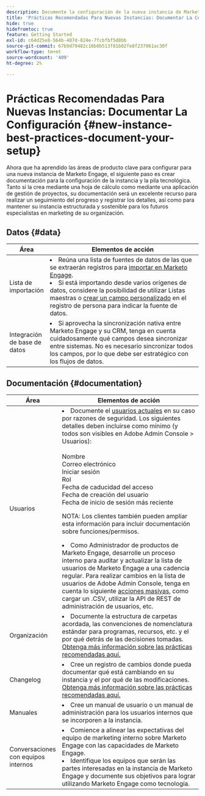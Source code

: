 ```yaml
---
description: Documente la configuración de la nueva instancia de Marketo Engage.
title: 'Prácticas Recomendadas Para Nuevas Instancias: Documentar La Configuración'
hide: true
hidefromtoc: true
feature: Getting Started
exl-id: c64d25e8-564b-487d-824e-7fcbfbf5d8bb
source-git-commit: 67b9d79482c16b0b513f81b02fe8f237961ac30f
workflow-type: tm+mt
source-wordcount: '409'
ht-degree: 2%

---
```


# Prácticas Recomendadas Para Nuevas Instancias: Documentar La Configuración {#new-instance-best-practices-document-your-setup}

Ahora que ha aprendido las áreas de producto clave para configurar para una nueva instancia de Marketo Engage, el siguiente paso es crear documentación para la configuración de la instancia y la pila tecnológica. Tanto si la crea mediante una hoja de cálculo como mediante una aplicación de gestión de proyectos, su documentación será un excelente recurso para realizar un seguimiento del progreso y registrar los detalles, así como para mantener su instancia estructurada y sostenible para los futuros especialistas en marketing de su organización.

## Datos {#data}

<table>
<thead>
  <tr>
    <th style="width:20%">Área</th>
    <th style="width:80%">Elementos de acción</th>
  </tr>
</thead>
<tbody>
  <tr>
    <td>Lista de importación</td>
    <td><li>Reúna una lista de fuentes de datos de las que se extraerán registros para <a href="https://experienceleague.adobe.com/en/docs/marketo/using/getting-started-with-marketo/quick-wins/import-a-list-of-people" target="_blank">importar en Marketo Engage</a>.</li>
    <li>Si está importando desde varios orígenes de datos, considere la posibilidad de utilizar Listas maestras o <a href="https://experienceleague.adobe.com/en/docs/marketo/using/product-docs/administration/field-management/create-a-custom-field-in-marketo" target="_blank">crear un campo personalizado</a> en el registro de persona para indicar la fuente de datos.</li></td>
  </tr>
  <tr>
    <td>Integración de base de datos</td>
    <td><li>Si aprovecha la sincronización nativa entre Marketo Engage y su CRM, tenga en cuenta cuidadosamente qué campos desea sincronizar entre sistemas. No es necesario sincronizar todos los campos, por lo que debe ser estratégico con los flujos de datos.</li></td>
  </tr>
</tbody>
</table>

## Documentación {#documentation}

<table>
<thead>
  <tr>
    <th style="width:20%">Área</th>
    <th style="width:80%">Elementos de acción</th>
  </tr>
</thead>
<tbody>
  <tr>
    <td>Usuarios</td>
    <td><li>Documente el <a href="https://experienceleague.adobe.com/en/docs/marketo/using/product-docs/administration/marketo-with-adobe-identity/add-or-remove-a-user#add-a-user" target="_blank">usuarios actuales</a> en su caso por razones de seguridad. Los siguientes detalles deben incluirse como mínimo (y todos son visibles en Adobe Admin Console &gt; Usuarios):</li>
    <br>Nombre
    <br>Correo electrónico
    <br>Iniciar sesión
    <br>Rol
    <br>Fecha de caducidad del acceso
    <br>Fecha de creación del usuario
    <br>Fecha de inicio de sesión más reciente

NOTA: Los clientes también pueden ampliar esta información para incluir documentación sobre funciones/permisos.
<p>
<li>Como Administrador de productos de Marketo Engage, desarrolle un proceso interno para auditar y actualizar la lista de usuarios de Marketo Engage a una cadencia regular. Para realizar cambios en la lista de usuarios de Adobe Admin Console, tenga en cuenta lo siguiente <a href="https://helpx.adobe.com/es/enterprise/using/users.html" target="_blank">acciones masivas</a>, como cargar un .CSV, utilizar la API de REST de administración de usuarios, etc.</li></td>
</tr>
  <tr>
    <td>Organización</td>
    <td><li>Documente la estructura de carpetas acordada, las convenciones de nomenclatura estándar para programas, recursos, etc. y el por qué detrás de las decisiones tomadas. <a href="https://experienceleague.adobe.com/en/docs/marketo-learn/tutorials/fundamentals/best-practices-to-organize-a-new-instance" target="_blank">Obtenga más información sobre las prácticas recomendadas aquí.</a></li></td>
  </tr>
  <tr>
    <td>Changelog</td>
    <td><li>Cree un registro de cambios donde pueda documentar qué está cambiando en su instancia y el por qué de las modificaciones. <a href="https://experienceleague.adobe.com/en/docs/marketo-learn/auditing-an-inherited-instance/develop-an-instance-governance-guide" target="_blank">Obtenga más información sobre las prácticas recomendadas aquí.</a></li></td>
  </tr>
  <tr>
    <td>Manuales</td>
    <td><li>Cree un manual de usuario o un manual de administración para los usuarios internos que se incorporen a la instancia.</li></td>
  </tr>
  <tr>
    <td>Conversaciones con equipos internos</td>
    <td><li>Comience a alinear las expectativas del equipo de marketing interno sobre Marketo Engage con las capacidades de Marketo Engage.</li>
    <li>Identifique los equipos que serán las partes interesadas en la instancia de Marketo Engage y documente sus objetivos para lograr utilizando Marketo Engage como tecnología.</li></td>
  </tr>
</tbody>
</table>
